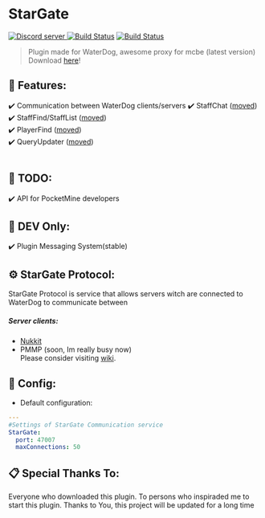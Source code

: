 # StarGate
<a align="center" href="https://discord.gg/VsHXm2M"><img src="https://discordapp.com/api/guilds/574240965351571477/embed.png" alt="Discord server"/> </a>[![Build Status](https://travis-ci.org/Alemiz112/StarGate.svg?branch=master)](https://travis-ci.org/Alemiz112/StarGate) [![Build Status](http://jenkins.mizerak.eu/job/StarGate/badge/icon)](http://jenkins.mizerak.eu/job/StarGate/)
>Plugin made for WaterDog, awesome proxy for mcbe (latest version)
</br>Download [here](http://jenkins.mizerak.eu/job/StarGate/)!

## 🎯 Features:    
 ✔️ Communication between WaterDog clients/servers
 ✔️ StaffChat ([moved](https://github.com/Alemiz112/StarGate-Addons))<br>
 ✔️ StaffFind/StaffList ([moved](https://github.com/Alemiz112/StarGate-Addons))<br>
 ✔️ PlayerFind ([moved](https://github.com/Alemiz112/StarGate-Addons))<br>
 ✔️ QueryUpdater ([moved](https://github.com/Alemiz112/StarGate-Addons))<br>
  <br>
## 📝 TODO:
 ✔️ API for PocketMine developers<br>
## 🔧 DEV Only:
 ✔️ Plugin Messaging System(stable)<br>
 
## ⚙ StarGate Protocol:
StarGate Protocol is service that allows servers witch are connected to WaterDog to communicate between
##### Server clients:
- [Nukkit](https://github.com/Alemiz112/StarGate-Universe)
- PMMP (soon, Im really busy now)</br>
Please consider visiting [wiki](https://github.com/Alemiz112/StarGate/wiki).

## 🔨 Config:  
- Default configuration:

```yaml  
---
#Settings of StarGate Communication service
StarGate:
  port: 47007
  maxConnections: 50   
```  
## 📋 Special Thanks To:
Everyone who downloaded this plugin. To persons who inspiraded me to start this plugin. Thanks to You, this project will be updated for a long time
